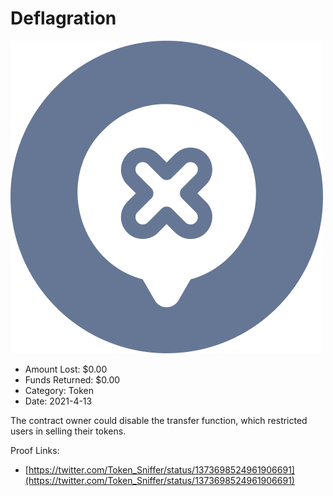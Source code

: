 # Deflagration
![Deflagration](/rektimages/Deflagration.png)
- Amount Lost: $0.00
- Funds Returned: $0.00
- Category: Token
- Date: 2021-4-13

The contract owner could disable the transfer function, which restricted users in selling their tokens.


Proof Links:
- [https://twitter.com/Token_Sniffer/status/1373698524961906691](https://twitter.com/Token_Sniffer/status/1373698524961906691)


